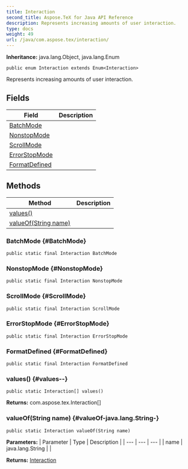 ```yaml
---
title: Interaction
second_title: Aspose.TeX for Java API Reference
description: Represents increasing amounts of user interaction.
type: docs
weight: 49
url: /java/com.aspose.tex/interaction/
---
```

**Inheritance:**
java.lang.Object, java.lang.Enum
```
public enum Interaction extends Enum<Interaction>
```

Represents increasing amounts of user interaction.
## Fields

| Field | Description |
| --- | --- |
| [BatchMode](#BatchMode) |  |
| [NonstopMode](#NonstopMode) |  |
| [ScrollMode](#ScrollMode) |  |
| [ErrorStopMode](#ErrorStopMode) |  |
| [FormatDefined](#FormatDefined) |  |
## Methods

| Method | Description |
| --- | --- |
| [values()](#values--) |  |
| [valueOf(String name)](#valueOf-java.lang.String-) |  |
### BatchMode {#BatchMode}
```
public static final Interaction BatchMode
```


### NonstopMode {#NonstopMode}
```
public static final Interaction NonstopMode
```


### ScrollMode {#ScrollMode}
```
public static final Interaction ScrollMode
```


### ErrorStopMode {#ErrorStopMode}
```
public static final Interaction ErrorStopMode
```


### FormatDefined {#FormatDefined}
```
public static final Interaction FormatDefined
```


### values() {#values--}
```
public static Interaction[] values()
```




**Returns:**
com.aspose.tex.Interaction[]
### valueOf(String name) {#valueOf-java.lang.String-}
```
public static Interaction valueOf(String name)
```




**Parameters:**
| Parameter | Type | Description |
| --- | --- | --- |
| name | java.lang.String |  |

**Returns:**
[Interaction](../../com.aspose.tex/interaction)
